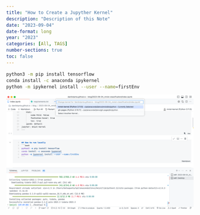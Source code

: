 ```yaml
---
title: "How to Create a Jupyther Kernel"
description: "Description of this Note"
date: "2023-09-04"
date-format: long
year: "2023"
categories: [All, TAGS]
number-sections: true
toc: false
---
```


```bash
python3 -m pip install tensorflow
conda install -c anaconda ipykernel
python -m ipykernel install --user --name=firstEnv

```

![](kernel.png)

